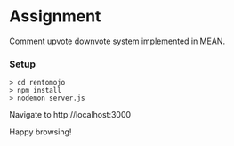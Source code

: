 # Assignment

Comment upvote downvote system implemented in MEAN.

### Setup

```
> cd rentomojo
> npm install
> nodemon server.js
```

Navigate to http://localhost:3000

Happy browsing!
